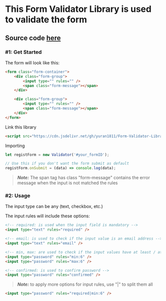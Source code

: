 # This Form Validator Library is used to validate the form

## Source code [**here**](assets/yr_validator.js)

### #1: Get Started

The form will look like this:

```html
<form class="form-container">
	<div class="form-group">
		<input type="" rules="" />
		<span class="form-message"></span>
	</div>

	<div class="form-group">
		<input type="" rules="" />
		<span class="form-message"></span>
	</div>
</form>
```

Link this library

```html
<script src="https://cdn.jsdelivr.net/gh/yuran1811/Form-Validator-Library@main/assets/yr_validator.js"></script>
```

Importing

```js
let registForm = new Validator('#your_formID');

// Use this if you don't want the form submit as default
registForm.onSubmit = (data) => console.log(data);
```

> **_Note:_** The span tag has class "form-message" contains the error message when the input is not matched the rules

### #2: Usage

The input type can be any (text, checkbox, etc.)

The input rules will include these options:

```html
<!-- required: is used when the input field is mandatory -->
<input type="text" rules="required" />
```

```html
<!-- email: is used to check if the input value is an email address -->
<input type="text" rules="email" />
```

```html
<!-- min, max: are used to check if the input values have at least / at most any value -->
<input type="password" rules="min:6" />
<input type="password" rules="max:6" />
```

```html
<!-- confirmed: is used to confirm password -->
<input type="password" rules="confirmed" />
```

> **_Note:_** to apply more options for input rules, use "|" to split them all

```html
<input type="password" rules="required|min:6" />
```
